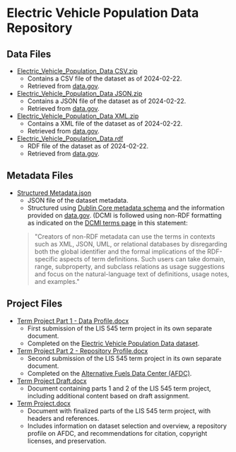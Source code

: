 # Electric Vehicle Population Data Repository

## Data Files
- [Electric_Vehicle_Population_Data CSV.zip](https://github.com/mjfisch3/Electric-Vehicle-Population-Data/blob/ee93f38618d2253ce19be0291ec9f4fb81305a3c/Electric_Vehicle_Population_Data%20CSV.zip)
    - Contains a CSV file of the dataset as of 2024-02-22. 
    - Retrieved from [data.gov](https://catalog.data.gov/dataset/electric-vehicle-population-data).
- [Electric_Vehicle_Population_Data JSON.zip](https://github.com/mjfisch3/Electric-Vehicle-Population-Data/blob/ee93f38618d2253ce19be0291ec9f4fb81305a3c/Electric_Vehicle_Population_Data%20JSON.zip)
    - Contains a JSON file of the dataset as of 2024-02-22.
    - Retrieved from [data.gov](https://catalog.data.gov/dataset/electric-vehicle-population-data).
- [Electric_Vehicle_Population_Data XML.zip](https://github.com/mjfisch3/Electric-Vehicle-Population-Data/blob/ee93f38618d2253ce19be0291ec9f4fb81305a3c/Electric_Vehicle_Population_Data%20XML.zip)
    - Contains a XML file of the dataset as of 2024-02-22.
    - Retrieved from [data.gov](https://catalog.data.gov/dataset/electric-vehicle-population-data).
- [Electric_Vehicle_Population_Data.rdf](https://github.com/mjfisch3/Electric-Vehicle-Population-Data/blob/ee93f38618d2253ce19be0291ec9f4fb81305a3c/Electric_Vehicle_Population_Data.rdf)
    - RDF file of the dataset as of 2024-02-22.
    - Retrieved from [data.gov](https://catalog.data.gov/dataset/electric-vehicle-population-data).
        
## Metadata Files
- [Structured Metadata.json](https://github.com/mjfisch3/Electric-Vehicle-Population-Data/blob/ee93f38618d2253ce19be0291ec9f4fb81305a3c/Structured%20Metadata.json)
    - JSON file of the dataset metadata. 
    - Structured using [Dublin Core metadata schema](https://www.dublincore.org/specifications/dublin-core/dcmi-terms/) and the information provided on [data.gov](https://catalog.data.gov/dataset/electric-vehicle-population-data). (DCMI is followed using non-RDF formatting as indicated on the [DCMI terms page](https://www.dublincore.org/specifications/dublin-core/dcmi-terms/) in this statement:
    > "Creators of non-RDF metadata can use the terms in contexts such as XML, JSON, UML, or relational databases by disregarding both the global identifier and the formal implications of the RDF-specific aspects of term definitions. Such users can take domain, range, subproperty, and subclass relations as usage suggestions and focus on the natural-language text of definitions, usage notes, and examples."

## Project Files
- [Term Project Part 1 - Data Profile.docx](https://github.com/mjfisch3/Electric-Vehicle-Population-Data/blob/a2146a782e8c8299d432bad8d1cdd381266780df/Term%20Project%20Part%201%20-%20Data%20Profile.docx)
    - First submission of the LIS 545 term project in its own separate document. 
    - Completed on the [Electric Vehicle Population Data dataset](https://catalog.data.gov/dataset/electric-vehicle-population-data).
- [Term Project Part 2 - Repository Profile.docx](https://github.com/mjfisch3/Electric-Vehicle-Population-Data/blob/a2146a782e8c8299d432bad8d1cdd381266780df/Term%20Project%20Part%202%20-%20Repository%20Profile.docx)
    - Second submission of the LIS 545 term project in its own separate document. 
    - Completed on the [Alternative Fuels Data Center (AFDC)](https://afdc.energy.gov/).
- [Term Project Draft.docx](https://github.com/mjfisch3/Electric-Vehicle-Population-Data/blob/7d8e7c485a5a2724d9c75b64e962005fd3622c8b/Term%20Project%20Draft.docx)
    - Document containing parts 1 and 2 of the LIS 545 term project, including additional content based on draft assignment.
- [Term Project.docx](https://github.com/mjfisch3/Electric-Vehicle-Population-Data/blob/09f9ced706470f5e8a5acaf640020955bb6b06dd/Term%20Project.docx)
    - Document with finalized parts of the LIS 545 term project, with headers and references.
    - Includes information on dataset selection and overview, a repository profile on AFDC, and recommendations for citation, copyright licenses, and preservation.
